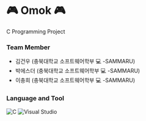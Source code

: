# 🎮 Omok 🎮
C Programming Project<br>

### Team Member
  - 김건우 (충북대학교 소프트웨어학부 💻 -SAMMARU)
  - 박에스더 (충북대학교 소프트웨어학부 💻 -SAMMARU)
  - 이충희 (충북대학교 소프트웨어학부 💻 -SAMMARU)

### Language and Tool
<img alt="C" src ="https://img.shields.io/badge/C-A8B9CC.svg?&style=for-the-badge&logo=C&logoColor=white"/> <img alt="Visual Studio" src ="https://img.shields.io/badge/Visual Studio-5C2D91.svg?&style=for-the-badge&logo=visualstudio&logoColor=white"/>
